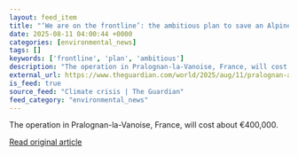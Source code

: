 ```yaml
---
layout: feed_item
title: "‘We are on the frontline’: the ambitious plan to save an Alpine village from a climate catastrophe"
date: 2025-08-11 04:00:44 +0000
categories: [environmental_news]
tags: []
keywords: ['frontline', 'plan', 'ambitious']
description: "The operation in Pralognan-la-Vanoise, France, will cost about €400,000"
external_url: https://www.theguardian.com/world/2025/aug/11/pralognan-alps-climate-crisis-melting-glacier
is_feed: true
source_feed: "Climate crisis | The Guardian"
feed_category: "environmental_news"
---
```


The operation in Pralognan-la-Vanoise, France, will cost about €400,000.

[Read original article](https://www.theguardian.com/world/2025/aug/11/pralognan-alps-climate-crisis-melting-glacier)
